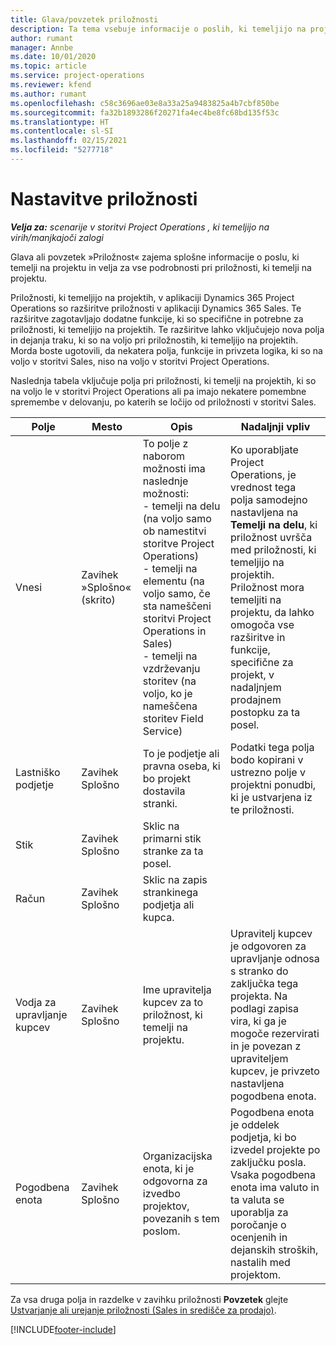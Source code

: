 ```yaml
---
title: Glava/povzetek priložnosti
description: Ta tema vsebuje informacije o poslih, ki temeljijo na projektih, in podrobnostih priložnosti, ki temeljijo na projektih.
author: rumant
manager: Annbe
ms.date: 10/01/2020
ms.topic: article
ms.service: project-operations
ms.reviewer: kfend
ms.author: rumant
ms.openlocfilehash: c58c3696ae03e8a33a25a9483825a4b7cbf850be
ms.sourcegitcommit: fa32b1893286f20271fa4ec4be8fc68bd135f53c
ms.translationtype: HT
ms.contentlocale: sl-SI
ms.lasthandoff: 02/15/2021
ms.locfileid: "5277718"
---
```

# <a name="opportunity-settings"></a>Nastavitve priložnosti

_**Velja za:** scenarije v storitvi Project Operations , ki temeljijo na virih/manjkajoči zalogi_


Glava ali povzetek »Priložnost« zajema splošne informacije o poslu, ki temelji na projektu in velja za vse podrobnosti pri priložnosti, ki temelji na projektu.

Priložnosti, ki temeljijo na projektih, v aplikaciji Dynamics 365 Project Operations so razširitve priložnosti v aplikaciji Dynamics 365 Sales. Te razširitve zagotavljajo dodatne funkcije, ki so specifične in potrebne za priložnosti, ki temeljijo na projektih. Te razširitve lahko vključujejo nova polja in dejanja traku, ki so na voljo pri priložnostih, ki temeljijo na projektih. Morda boste ugotovili, da nekatera polja, funkcije in privzeta logika, ki so na voljo v storitvi Sales, niso na voljo v storitvi Project Operations.

Naslednja tabela vključuje polja pri priložnosti, ki temelji na projektih, ki so na voljo le v storitvi Project Operations ali pa imajo nekatere pomembne spremembe v delovanju, po katerih se ločijo od priložnosti v storitvi Sales.

| **Polje** | **Mesto** | **Opis** | **Nadaljnji vpliv** |
| --- | --- | --- | --- |
| Vnesi | Zavihek »Splošno« (skrito) | To polje z naborom možnosti ima naslednje možnosti:</br>- temelji na delu (na voljo samo ob namestitvi storitve Project Operations)</br>- temelji na elementu (na voljo samo, če sta nameščeni storitvi Project Operations in Sales)</br>- temelji na vzdrževanju storitev (na voljo, ko je nameščena storitev Field Service) | Ko uporabljate Project Operations, je vrednost tega polja samodejno nastavljena na **Temelji na delu**, ki priložnost uvršča med priložnosti, ki temeljijo na projektih. Priložnost mora temeljiti na projektu, da lahko omogoča vse razširitve in funkcije, specifične za projekt, v nadaljnjem prodajnem postopku za ta posel. |
| Lastniško podjetje | Zavihek Splošno | To je podjetje ali pravna oseba, ki bo projekt dostavila stranki. | Podatki tega polja bodo kopirani v ustrezno polje v projektni ponudbi, ki je ustvarjena iz te priložnosti. |
| Stik | Zavihek Splošno | Sklic na primarni stik stranke za ta posel. | |
| Račun | Zavihek Splošno | Sklic na zapis strankinega podjetja ali kupca. | |
| Vodja za upravljanje kupcev | Zavihek Splošno | Ime upravitelja kupcev za to priložnost, ki temelji na projektu. | Upravitelj kupcev je odgovoren za upravljanje odnosa s stranko do zaključka tega projekta. Na podlagi zapisa vira, ki ga je mogoče rezervirati in je povezan z upraviteljem kupcev, je privzeto nastavljena pogodbena enota. |
| Pogodbena enota | Zavihek Splošno | Organizacijska enota, ki je odgovorna za izvedbo projektov, povezanih s tem poslom. | Pogodbena enota je oddelek podjetja, ki bo izvedel projekte po zaključku posla. Vsaka pogodbena enota ima valuto in ta valuta se uporablja za poročanje o ocenjenih in dejanskih stroških, nastalih med projektom. |

Za vsa druga polja in razdelke v zavihku priložnosti **Povzetek** glejte [Ustvarjanje ali urejanje priložnosti (Sales in središče za prodajo)](https://docs.microsoft.com/dynamics365/sales-enterprise/create-edit-opportunity-sales).


[!INCLUDE[footer-include](../includes/footer-banner.md)]